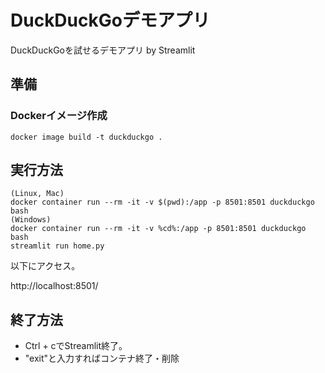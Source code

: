 # DuckDuckGoデモアプリ
DuckDuckGoを試せるデモアプリ by Streamlit

## 準備
### Dockerイメージ作成
```
docker image build -t duckduckgo .
```

## 実行方法
```
(Linux, Mac)
docker container run --rm -it -v $(pwd):/app -p 8501:8501 duckduckgo bash
(Windows)
docker container run --rm -it -v %cd%:/app -p 8501:8501 duckduckgo bash
streamlit run home.py
```

以下にアクセス。

http://localhost:8501/

## 終了方法
- Ctrl + cでStreamlit終了。
- "exit"と入力すればコンテナ終了・削除